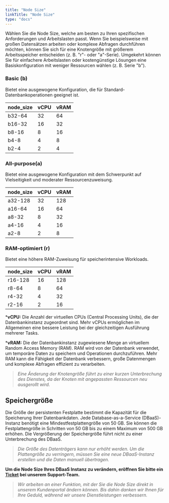 ```yaml
---
title: "Node Size"
linkTitle: "Node Size"
type: "docs"
---
```


Wählen Sie die Node Size, welche am besten zu Ihren spezifischen Anforderungen und Arbeitslasten passt. Wenn Sie beispielsweise mit großen Datensätzen arbeiten oder komplexe Abfragen durchführen möchten, können Sie sich für eine Knotengröße mit größerem Arbeitsspeicher entscheiden (z. B. "r"- oder "a"-Serie). Umgekehrt können Sie für einfachere Arbeitslasten oder kostengünstige Lösungen eine Basiskonfiguration mit weniger Ressourcen wählen (z. B. Serie "b").

### Basic (b)

Bietet eine ausgewogene Konfiguration, die für Standard-Datenbankoperationen geeignet ist.

| node_size | vCPU | vRAM |
|-----------|------|------|
| b32-64 | 32 | 64 |
| b16-32 | 16 | 32 |
| b8-16 | 8 | 16 |
| b4-8 | 4 | 8 |
| b2-4 | 2 | 4 |

### All-purpose(a)

Bietet eine ausgewogene Konfiguration mit dem Schwerpunkt auf Vielseitigkeit und moderater Ressourcenzuweisung.

| node_size | vCPU | vRAM |
|-----------|------|------|
| a32-128 | 32 | 128 |
| a16-64 | 16 | 64 |
| a8-32 | 8 | 32 |
| a4-16 | 4 | 16 |
| a2-8 | 2 | 8 |

### RAM-optimiert (r)

Bietet eine höhere RAM-Zuweisung für speicherintensive Workloads.

| node_size | vCPU | vRAM |
|-----------|------|------|
| r16-128 | 16 | 128 |
| r8-64 | 8 | 64 |
| r4-32 | 4 | 32 |
| r2-16 | 2 | 16 |

***vCPU:** Die Anzahl der virtuellen CPUs (Central Processing Units), die der Datenbankinstanz zugeordnet sind. Mehr vCPUs ermöglichen im Allgemeinen eine bessere Leistung bei der gleichzeitigen Ausführung mehrerer Tasks.

***vRAM:** Die der Datenbankinstanz zugewiesene Menge an virtuellem Random Access Memory (RAM). RAM wird von der Datenbank verwendet, um temporäre Daten zu speichern und Operationen durchzuführen. Mehr RAM kann die Fähigkeit der Datenbank verbessern, große Datenmengen und komplexe Abfragen effizient zu verarbeiten.

> *Eine Änderung der Knotengröße führt zu einer kurzen Unterbrechung des Dienstes, da der Knoten mit angepassten Ressourcen neu ausgerollt wird.*

## Speichergröße

Die Größe der persistenten Festplatte bestimmt die Kapazität für die Speicherung Ihrer Datenbankdaten. Jede Database-as-a-Service (DBaaS)-Instanz benötigt eine Mindestfestplattengröße von 50 GB. Sie können die Festplattengröße in Schritten von 50 GB bis zu einem Maximum von 500 GB erhöhen. Die Vergrößerung der Speichergröße führt nicht zu einer Unterbrechung des DBaaS.

> *Die Größe des Datenträgers kann nur erhöht werden. Um die Plattengröße zu verringern, müssen Sie eine neue DBaaS-Instanz erstellen und die Daten manuell übertragen.*

**Um die Node Size Ihres DBaaS Instanz zu verändern, eröffnen Sie bitte ein [Ticket](https://customerservice.plusserver.com/support/ticket-create) bei unserem Support-Team.**

> *Wir arbeiten an einer Funktion, mit der Sie die Node Size direkt in unserem Kundenportal ändern können. Bis dahin danken wir Ihnen für Ihre Geduld, während wir unsere Dienstleistungen verbessern.*
